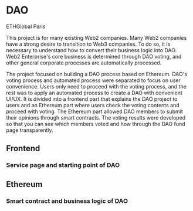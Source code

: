 # DAO
ETHGlobal Paris

This project is for many existing Web2 companies. Many Web2 companies have a strong desire to transition to Web3 companies. 
To do so, it is necessary to understand how to convert their business logic into DAO. 
Web2 Enterprise's core business is determined through DAO voting, and other general corporate processes are automatically processed.


The project focused on building a DAO process based on Ethereum. DAO's voting process and automated process were separated to focus on user convenience. 
Users only need to proceed with the voting process, and the rest was to apply an automated process to create a DAO with convenient UI/UX.
It is divided into a frontend part that explains the DAO project to users and an Ethereum part where users check the voting contents and proceed with voting.
The Ethereum part allowed DAO members to submit their opinions through smart contracts. 
The voting results were developed so that you can see which members voted and how through the DAO fund page transparently.


## Frontend

### Service page and starting point of DAO


## Ethereum

### Smart contract and business logic of DAO







